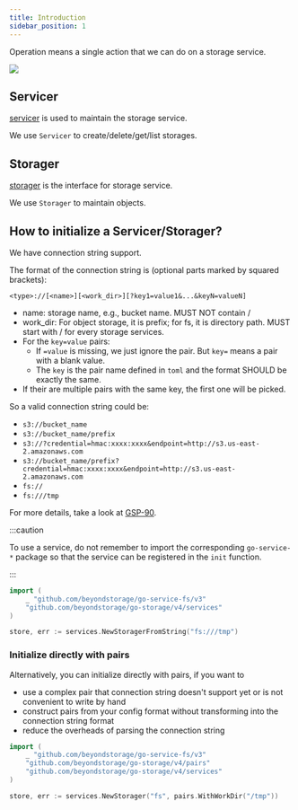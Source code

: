 ```yaml
---
title: Introduction
sidebar_position: 1
---
```


Operation means a single action that we can do on a storage service.

![](/docs/go-storage/operations/operations.png)

## Servicer

[servicer](servicer/index.md) is used to maintain the storage service.

We use `Servicer` to create/delete/get/list storages.

## Storager

[storager](storager/index.md) is the interface for storage service.

We use `Storager` to maintain objects.

## How to initialize a Servicer/Storager?

We have connection string support.

The format of the connection string is (optional parts marked by squared brackets):

`<type>://[<name>][<work_dir>][?key1=value1&...&keyN=valueN]`

- name: storage name, e.g., bucket name. MUST NOT contain /
- work_dir: For object storage, it is prefix; for fs, it is directory path. MUST start with / for every storage services.
- For the `key=value` pairs:
  - If `=value` is missing, we just ignore the pair. But `key=` means a pair with a blank value.
  - The `key` is the pair name defined in `toml` and the format SHOULD be exactly the same.
- If their are multiple pairs with the same key, the first one will be picked.

So a valid connection string could be:

- `s3://bucket_name`
- `s3://bucket_name/prefix`
- `s3://?credential=hmac:xxxx:xxxx&endpoint=http://s3.us-east-2.amazonaws.com`
- `s3://bucket_name/prefix?credential=hmac:xxxx:xxxx&endpoint=http://s3.us-east-2.amazonaws.com`
- `fs://`
- `fs:///tmp`

For more details, take a look at [GSP-90](https://github.com/beyondstorage/specs/blob/master/rfcs/90-re-support-initialization-via-connection-string.md).

:::caution

To use a service, do not remember to import the corresponding `go-service-*` package so that the service can be registered in the `init` function.

:::

```go
import (
    _ "github.com/beyondstorage/go-service-fs/v3"
    "github.com/beyondstorage/go-storage/v4/services"
)

store, err := services.NewStoragerFromString("fs:///tmp")
```

### Initialize directly with pairs

Alternatively, you can initialize directly with pairs, if you want to

- use a complex pair that connection string doesn't support yet or is not convenient to write by hand
- construct pairs from your config format without transforming into the connection string format
- reduce the overheads of parsing the connection string

```go
import (
    _ "github.com/beyondstorage/go-service-fs/v3"
    "github.com/beyondstorage/go-storage/v4/pairs"
    "github.com/beyondstorage/go-storage/v4/services"
)

store, err := services.NewStorager("fs", pairs.WithWorkDir("/tmp"))
```
